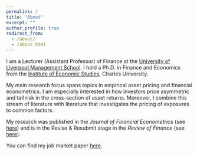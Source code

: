 ```yaml
---
permalink: /
title: "About"
excerpt: ""
author_profile: true
redirect_from: 
  - /about/
  - /about.html
---
```


I am a Lecturer (Assistant Professor) of Finance at the [University of Liverpool Management School](https://www.liverpool.ac.uk/management/). I hold a Ph.D. in Finance and Economics from the [Institute of Economic Studies](https://ies.fsv.cuni.cz/en), Charles University.

My main research focus spans topics in empirical asset pricing and financial econometrics. I am especially interested in how investors price asymmetric and tail risk in the cross-section of asset returns. Moreover, I combine this stream of literature with literature that investigates the pricing of exposures to common factors.

My research was published in the *Journal of Financial Econometrics* (see [here](https://doi.org/10.1093/jjfinec/nbac017)) and is in the Revise & Resubmit stage in the *Review of Finance* (see [here](/files/common_idio_quant_revised.pdf)).

You can find my job market paper [here](https://matejnevrla.github.io/jmp/).
